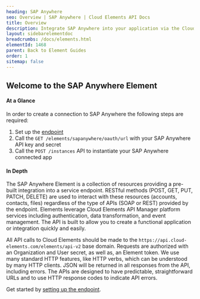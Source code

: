 ```yaml
---
heading: SAP Anywhere
seo: Overview | SAP Anywhere | Cloud Elements API Docs
title: Overview
description: Integrate SAP Anywhere into your application via the Cloud Elements APIs.
layout: sidebarelementdoc
breadcrumbs: /docs/elements.html
elementId: 1468
parent: Back to Element Guides
order: 1
sitemap: false
---
```


## Welcome to the SAP Anywhere Element


#### At a Glance

In order to create a connection to SAP Anywhere the following steps are required:

1. Set up the [endpoint](sapanywhere-endpoint-setup.html)
2. Call the `GET /elements/sapanywhere/oauth/url` with your SAP Anywhere API key and secret
3. Call the `POST /instances` API to instantiate your SAP Anywhere connected app

#### In Depth

The SAP Anywhere Element is a collection of resources providing a pre-built integration into a service endpoint. RESTful methods (POST, GET, PUT, PATCH, DELETE) are used to interact with these resources (accounts, contacts, files) regardless of the type of APIs (SOAP or REST) provided by the endpoint. Elements leverage Cloud Elements API Manager platform services including authentication, data transformation, and event management.  The API is built to allow you to create a functional application or integration quickly and easily.

All API calls to Cloud Elements should be made to the `https://api.cloud-elements.com/elements/api-v2` base domain. Requests are authorized with an Organization and User secret, as well as, an Element token.  We use many standard HTTP features, like HTTP verbs, which can be understood by many HTTP clients. JSON will be returned in all responses from the API, including errors. The APIs are designed to have predictable, straightforward URLs and to use HTTP response codes to indicate API errors.

Get started by [setting up the endpoint](sapanywhere-endpoint-setup.html).
